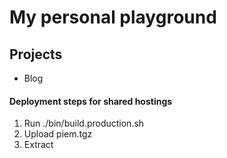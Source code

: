 # My personal playground

## Projects
  * Blog

#### Deployment steps for shared hostings
1.	Run ./bin/build.production.sh
2.	Upload piem.tgz
3.	Extract

